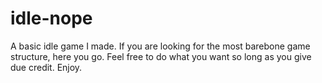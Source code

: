 # idle-nope
A basic idle game I made. If you are looking for the most barebone game structure, here you go. 
Feel free to do what you want so long as you give due credit. Enjoy.
